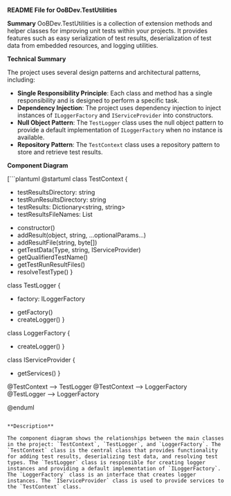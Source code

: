 **README File for OoBDev.TestUtilities**

**Summary**
OoBDev.TestUtilities is a collection of extension methods and helper classes for improving unit tests within your projects. It provides features such as easy serialization of test results, deserialization of test data from embedded resources, and logging utilities.

**Technical Summary**

The project uses several design patterns and architectural patterns, including:

* **Single Responsibility Principle**: Each class and method has a single responsibility and is designed to perform a specific task.
* **Dependency Injection**: The project uses dependency injection to inject instances of `ILoggerFactory` and `IServiceProvider` into constructors.
* **Null Object Pattern**: The `TestLogger` class uses the null object pattern to provide a default implementation of `ILoggerFactory` when no instance is available.
* **Repository Pattern**: The `TestContext` class uses a repository pattern to store and retrieve test results.

**Component Diagram**

[```plantuml
@startuml
class TestContext {
  - testResultsDirectory: string
  - testRunResultsDirectory: string
  - testResults: Dictionary<string, string>
  - testResultsFileNames: List<string>
  + constructor()
  + addResult(object, string, ...optionalParams...)
  + addResultFile(string, byte[])
  + getTestData(Type, string, IServiceProvider)
  + getQualifierdTestName()
  + getTestRunResultFiles()
  + resolveTestType()
}

class TestLogger {
  - factory: ILoggerFactory
  + getFactory()
  + createLogger<T>()
}

class LoggerFactory {
  + createLogger<T>()
}

class IServiceProvider {
  + getServices()
}

@TestContext --> TestLogger
@TestContext --> LoggerFactory
@TestLogger --> LoggerFactory

@enduml
```]

**Description**

The component diagram shows the relationships between the main classes in the project: `TestContext`, `TestLogger`, and `LoggerFactory`. The `TestContext` class is the central class that provides functionality for adding test results, deserializing test data, and resolving test types. The `TestLogger` class is responsible for creating logger instances and providing a default implementation of `ILoggerFactory`. The `LoggerFactory` class is an interface that creates logger instances. The `IServiceProvider` class is used to provide services to the `TestContext` class.